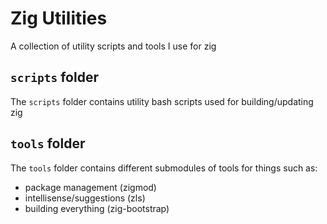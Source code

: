 # Zig Utilities

A collection of utility scripts and tools I use for zig

## `scripts` folder

The `scripts` folder contains utility bash scripts used for building/updating zig

## `tools` folder

The `tools` folder contains different submodules of tools for things such as:

* package management (zigmod)
* intellisense/suggestions (zls)
* building everything (zig-bootstrap)

